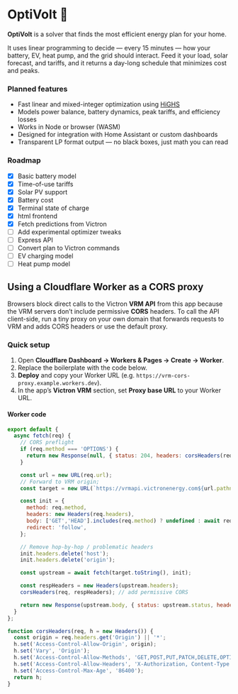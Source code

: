 # OptiVolt 🔋

**OptiVolt** is a solver that finds the most efficient energy plan for your home.

It uses linear programming to decide — every 15 minutes — how your battery, EV, heat pump, and the grid should interact.
Feed it your load, solar forecast, and tariffs, and it returns a day-long schedule that minimizes cost and peaks.

### Planned features
- Fast linear and mixed-integer optimization using [HiGHS](https://github.com/ERGO-Code/HiGHS)
- Models power balance, battery dynamics, peak tariffs, and efficiency losses
- Works in Node or browser (WASM)
- Designed for integration with Home Assistant or custom dashboards
- Transparent LP format output — no black boxes, just math you can read

### Roadmap
- [x] Basic battery model
- [x] Time-of-use tariffs
- [x] Solar PV support
- [x] Battery cost
- [x] Terminal state of charge
- [x] html frontend
- [x] Fetch predictions from Victron
- [ ] Add experimental optimizer tweaks
- [ ] Express API
- [ ] Convert plan to Victron commands
- [ ] EV charging model
- [ ] Heat pump model

## Using a Cloudflare Worker as a CORS proxy

Browsers block direct calls to the Victron **VRM API** from this app because the VRM servers don’t include permissive **CORS** headers. To call the API client-side, run a tiny proxy on your own domain that forwards requests to VRM and adds CORS headers or use the default proxy.

### Quick setup

1. Open **Cloudflare Dashboard → Workers & Pages → Create → Worker**.
2. Replace the boilerplate with the code below.
3. **Deploy** and copy your Worker URL (e.g. `https://vrm-cors-proxy.example.workers.dev`).
4. In the app’s **Victron VRM** section, set **Proxy base URL** to your Worker URL.

#### Worker code

```js
export default {
  async fetch(req) {
    // CORS preflight
    if (req.method === 'OPTIONS') {
      return new Response(null, { status: 204, headers: corsHeaders(req) });
    }

    const url = new URL(req.url);
    // Forward to VRM origin;
    const target = new URL(`https://vrmapi.victronenergy.com${url.pathname}${url.search}`);

    const init = {
      method: req.method,
      headers: new Headers(req.headers),
      body: ['GET','HEAD'].includes(req.method) ? undefined : await req.arrayBuffer(),
      redirect: 'follow',
    };

    // Remove hop-by-hop / problematic headers
    init.headers.delete('host');
    init.headers.delete('origin');

    const upstream = await fetch(target.toString(), init);

    const respHeaders = new Headers(upstream.headers);
    corsHeaders(req, respHeaders); // add permissive CORS

    return new Response(upstream.body, { status: upstream.status, headers: respHeaders });
  }
};

function corsHeaders(req, h = new Headers()) {
  const origin = req.headers.get('Origin') || '*';
  h.set('Access-Control-Allow-Origin', origin);
  h.set('Vary', 'Origin');
  h.set('Access-Control-Allow-Methods', 'GET,POST,PUT,PATCH,DELETE,OPTIONS');
  h.set('Access-Control-Allow-Headers', 'X-Authorization, Content-Type');
  h.set('Access-Control-Max-Age', '86400');
  return h;
}
```
